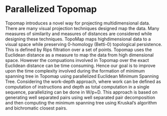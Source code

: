 # Parallelized Topomap

Topomap introduces a novel way for projecting multidimensional
data. There are many visual projection techniques designed map the
data. Many measures of similarity and measures of distances are
considered while designing these techniques. TopoMap maps highdimensional data to a visual space while preserving 0-homology
(Betti-0) topological persistence. This is defined by Rips filtration
over a set of points. Topomap uses the Euclidean distance as a
measure to map the data from high dimensional space. However the
compuations involved in Topomap over the exact Euclidean distance
can be time consuming.
Hence our goal is to improve upon the time complexity involved
during the formation of minimum spanning tree in Topomap using
parallelized Euclidean Minimum Spanning Tree. Considering the
work-depth approach, where work can be defined as computation
of instructions and depth as total computation in a single sequence,
parallelizing can be done in W/p+D. This approach is based on
generating well separated pairs using well separated pair decomposition and then computing the minimum spanning tree using Kruskal’s
algorithm and bichromatic closest pairs.

